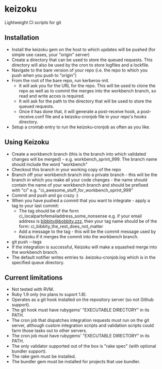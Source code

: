 keizoku
=======

Lightweight CI scripts for git

Installation
------------

* Install the keizoku gem on the host to which updates will be pushed
  (for simple use cases, your "origin" server)
* Create a directory that can be used to store the queued requests.
  This directory will also be used by the cron to store logfiles and a
  lockfile.
* Navigate to the bare version of your repo (i.e. the repo to which
  you push when you push to "origin")
* From the root of the bare repo, run kerberos-init.
  + It will ask you for the URL for the repo. This will be used to
    clone the repo as well as to commit the merges into the workbench
    branch, so read and write acces is required.
  + It will ask for the path to the directory that will be used to
    store the queued requests.
  + Once it has done that, it will generate a post-receive hook, a
    post-receive.conf file and a keizoku-cronjob file in your repo's
    hooks directory.
* Setup a crontab entry to run the keizoku-cronjob as often as you
    like.

Using Keizoku
-------------

* Create a workbench branch (this is the branch into which validated
  changes will be merged) - e.g. workbench\_sprint\_999. The branch
  name should include the word "workbench"
* Checkout this branch in your working copy of the repo
* Branch off your workbench branch into a private branch - this will
  be the branch in which you make all your code changes - the name
  should contain the name of your workbench branch and should be prefixed
  with "ci" e.g. "ci\_awesome\_stuff\_for\_workbench\_sprint\_999"
* Commit and push and go crazy :)
* When you have pushed a commit that you want to integrate - apply a tag
  to your last commit:
  + The tag should be of the form ci\_localpartofemailaddress\_some\_nonsense
  e.g. if your email address is bibbity@bobbity.zzz, then your tag name
  should be of the form: ci\_bibbity\_the\_rest\_does\_not\_matter
  + Add a message to the tag - this will be the commit message used by
  Keizoku if it merges the commit into the workbench branch.
* git push --tags
* If the integration is successful, Keizoku will make a squashed merge
  into the workbench branch.
* The default notifier writes entries to .keizoku-cronjob.log which is
  in the specified queue directory.

Current limitations
-------------------

* Not tested with RVM.
* Ruby 1.9 only (no plans to suport 1.8).
* Operates as a git hook installed on the repository server (so not Github
  support).
* The git hook must have rubygems' "EXECUTABLE DIRECTORY" in its PATH.
* The cron job that dispatches integration requests must run on the git server,
  although custom integration scripts and validation scripts could farm those
  tasks out to other servers.
* The cron job must have rubygems' "EXECUTABLE DIRECTORY" in its PATH.
* The only validator supported out of the box is "rake spec" (with optional
  bundler support).
* The rake gem must be installed.
* The bundler gem must be installed for projects that use bundler.
